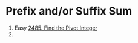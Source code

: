 # Prefix and/or Suffix Sum

1. Easy [2485. Find the Pivot Integer](https://leetcode.com/problems/find-the-pivot-integer/)
2. 
